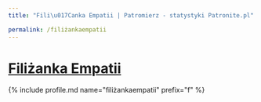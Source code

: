 ```yaml
---
title: "Fili\u017Canka Empatii | Patromierz - statystyki Patronite.pl"

permalink: /filiżankaempatii
---
```


# [Filiżanka Empatii](https://patronite.pl/filiżankaempatii)

{% include profile.md name="filiżankaempatii" prefix="f" %}
